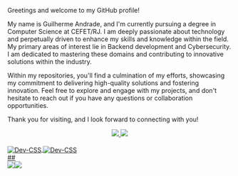 Greetings and welcome to my GitHub profile!

My name is Guilherme Andrade, and I'm currently pursuing a degree in Computer Science at CEFET/RJ. I am deeply passionate about technology and perpetually driven to enhance my skills and knowledge within the field.
My primary areas of interest lie in Backend development and Cybersecurity. I am dedicated to mastering these domains and contributing to innovative solutions within the industry.

Within my repositories, you'll find a culmination of my efforts, showcasing my commitment to delivering high-quality solutions and fostering innovation. Feel free to explore and engage with my projects, and don't hesitate to reach out if you have any questions or collaboration opportunities.

Thank you for visiting, and I look forward to connecting with you!

<div align="center">
  <a href="https://github.com/Cap1vas">
  <img height="180em" src="https://github-readme-stats.vercel.app/api?username=Cap1vas&show_icons=true&theme=dracula&include_all_commits=true&count_private=true"/>
  <img height="180em" src="https://github-readme-stats.vercel.app/api/top-langs/?username=Cap1vas&layout=compact&langs_count=7&theme=dracula"/>
</div>
<div style="display: inline_block"><br>
<img align="center" alt="Dev-CSS" height="30" width="40  src="https://cdn.jsdelivr.net/gh/devicons/devicon@latest/icons/python/python-original.svg">
<img align="center" alt="Dev-CSS" height="30" width="40" src="https://cdn.jsdelivr.net/gh/devicons/devicon@latest/icons/c/c-original.svg">
          
</div>
##
<div>
<a href="https://www.instagram.com/gui_s_gui" target="_blank"><img src="https://img.shields.io/badge/-Instagram-%23E4405F?style=for-the-badge&log
<a href = "mailto:devbatistacontato@gmail.com"><img src="https://img.shields.io/badge/-Gmail-%23333?style=for-the-badge&logo=gmail&logoCo
<a href="AQUI VAI O LINK DO LINKEDIM" target="_blank"><img src="https://img.shields.io/badge/-LinkedIn-%230077B5?style=for-the-badge&logo=
![Snake animation](https://github.com/DevBatista1/DevBatista1/blob/output/github-contribution-grid-snake.svg)
</div>
